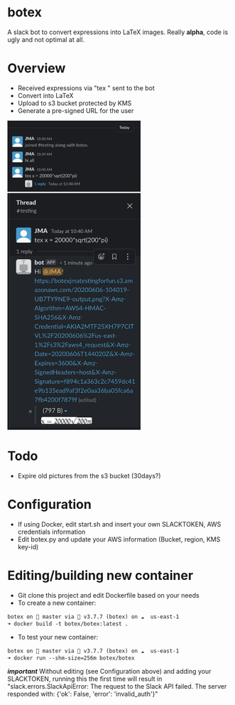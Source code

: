 # botex
 A slack bot to convert expressions into LaTeX images. Really **alpha**, code is ugly and not optimal at all.

# Overview
- Received expressions via "tex <expression>" sent to the bot
- Convert into LaTeX
- Upload to s3 bucket protected by KMS
- Generate a pre-signed URL for the user
 
 <img src="https://github.com/sourcefrenchy/botex/blob/master/s1.png?raw=true" width="300" /> <img src="https://github.com/sourcefrenchy/botex/blob/master/s2.png?raw=true" width="300" />
 
# Todo
- Expire old pictures from the s3 bucket (30days?)
 
# Configuration
- If using Docker, edit start.sh and insert your own SLACKTOKEN, AWS credentials information
- Edit botex.py and update your AWS information (Bucket, region, KMS key-id)

# Editing/building new container
- Git clone this project and edit Dockerfile based on your needs
- To create a new container:

```
botex on  master via 🐍 v3.7.7 (botex) on ☁️  us-east-1 
➜ docker build -t botex/botex:latest .
```

- To test your new container:
```
botex on  master via 🐍 v3.7.7 (botex) on ☁️  us-east-1 
➜ docker run --shm-size=256m botex/botex
```
***important*** Without editing (see Configuration above) and adding your SLACKTOKEN, running this the first time will result in "slack.errors.SlackApiError: The request to the Slack API failed. The server responded with: {'ok': False, 'error': 'invalid_auth'}"
